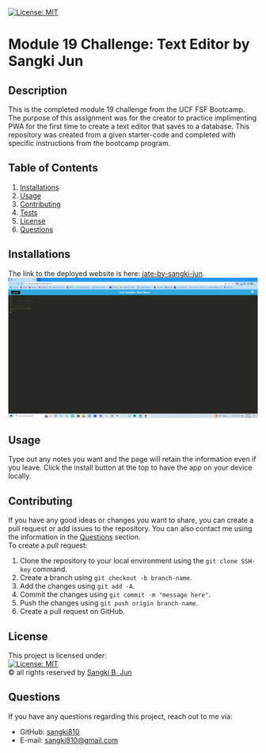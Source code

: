 [![License: MIT](https://img.shields.io/badge/License-MIT-yellow.svg)](https://opensource.org/licenses/MIT)
# Module 19 Challenge: Text Editor by Sangki Jun

## Description
This is the completed module 19 challenge from the UCF FSF Bootcamp. The purpose of this assignment was for the creator to practice implimenting PWA for the first time to create a text editor that saves to a database. This repository was created from a given starter-code and completed with specific instructions from the bootcamp program.

## Table of Contents
1. [Installations](#installations)
2. [Usage](#usage)
3. [Contributing](#contributing)
4. [Tests](#tests)
5. [License](#license)
6. [Questions](#questions)

## Installations
The link to the deployed website is here: [jate-by-sangki-jun](https://jate-by-sangki-jun.herokuapp.com/). <br />
![](./assets/images/module-19-challenge-jate.jpg)

## Usage
Type out any notes you want and the page will retain the information even if you leave. Click the install button at the top to have the app on your device locally.

## Contributing
If you have any good ideas or changes you want to share, you can create a pull request or add issues to the repository. You can also contact me using the information in the [Questions](#questions) section.<br />
To create a pull request:
1. Clone the repository to your local environment using the `git clone SSH-key` command.
2. Create a branch using `git checkout -b branch-name`.
3. Add the changes using `git add -A`.
4. Commit the changes using `git commit -m "message here"`.
5. Push the changes using `git push origin branch-name`.
6. Create a pull request on GitHub.

## License
This project is licensed under:<br />
[![License: MIT](https://img.shields.io/badge/License-MIT-yellow.svg)](https://opensource.org/licenses/MIT)<br />
&copy; all rights reserved by [Sangki B. Jun](https://github.com/sangki810)

## Questions
If you have any questions regarding this project, reach out to me via:
* GitHub: [sangki810](https://github.com/sangki810)
* E-mail: [sangki810@gmail.com](mailto:sangki810@gmail.com)